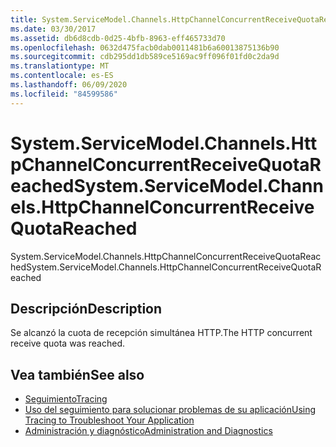```yaml
---
title: System.ServiceModel.Channels.HttpChannelConcurrentReceiveQuotaReached
ms.date: 03/30/2017
ms.assetid: db6d8cdb-0d25-4bfb-8963-eff465733d70
ms.openlocfilehash: 0632d475facb0dab0011481b6a60013875136b90
ms.sourcegitcommit: cdb295dd1db589ce5169ac9ff096f01fd0c2da9d
ms.translationtype: MT
ms.contentlocale: es-ES
ms.lasthandoff: 06/09/2020
ms.locfileid: "84599586"
---
```

# <a name="systemservicemodelchannelshttpchannelconcurrentreceivequotareached"></a><span data-ttu-id="b3b38-102">System.ServiceModel.Channels.HttpChannelConcurrentReceiveQuotaReached</span><span class="sxs-lookup"><span data-stu-id="b3b38-102">System.ServiceModel.Channels.HttpChannelConcurrentReceiveQuotaReached</span></span>
<span data-ttu-id="b3b38-103">System.ServiceModel.Channels.HttpChannelConcurrentReceiveQuotaReached</span><span class="sxs-lookup"><span data-stu-id="b3b38-103">System.ServiceModel.Channels.HttpChannelConcurrentReceiveQuotaReached</span></span>  
  
## <a name="description"></a><span data-ttu-id="b3b38-104">Descripción</span><span class="sxs-lookup"><span data-stu-id="b3b38-104">Description</span></span>  
 <span data-ttu-id="b3b38-105">Se alcanzó la cuota de recepción simultánea HTTP.</span><span class="sxs-lookup"><span data-stu-id="b3b38-105">The HTTP concurrent receive quota was reached.</span></span>  
  
## <a name="see-also"></a><span data-ttu-id="b3b38-106">Vea también</span><span class="sxs-lookup"><span data-stu-id="b3b38-106">See also</span></span>

- [<span data-ttu-id="b3b38-107">Seguimiento</span><span class="sxs-lookup"><span data-stu-id="b3b38-107">Tracing</span></span>](index.md)
- [<span data-ttu-id="b3b38-108">Uso del seguimiento para solucionar problemas de su aplicación</span><span class="sxs-lookup"><span data-stu-id="b3b38-108">Using Tracing to Troubleshoot Your Application</span></span>](using-tracing-to-troubleshoot-your-application.md)
- [<span data-ttu-id="b3b38-109">Administración y diagnóstico</span><span class="sxs-lookup"><span data-stu-id="b3b38-109">Administration and Diagnostics</span></span>](../index.md)
